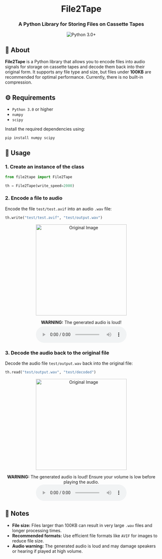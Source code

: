 <h1 align="center">File2Tape</h1>
<h3 align="center">A Python Library for Storing Files on Cassette Tapes</h3>

<p align="center">
  <img src="https://img.shields.io/badge/Python-3.0%2B-green?style=for-the-badge&logo=python" alt="Python 3.0+">
</p>

## 📖 About
**File2Tape** is a Python library that allows you to encode files into audio signals for storage on cassette tapes and decode them back into their original form. It supports any file type and size, but files under **100KB** are recommended for optimal performance. Currently, there is no built-in compression.


## ⚙️ Requirements
- `Python 3.0` or higher
- `numpy`
- `scipy`

Install the required dependencies using:
```bash
pip install numpy scipy
```


## 📼 Usage

### 1. Create an instance of the class
```python
from file2tape import File2Tape

th = File2Tape(write_speed=2000)
```

### 2. Encode a file to audio
Encode the file `test/test.avif` into an audio `.wav` file:
```python
th.write("test/test.avif", "test/output.wav")
```

<p align="center">
  <img src="test/test.avif" alt="Original Image" width="300">
</p>

<p align="center">
  <b>WARNING:</b> The generated audio is loud!<br>
  <audio style="margin-top: 5px;" controls  src="test/output.wav">Your browser does not support the audio element</audio>
</p>

### 3. Decode the audio back to the original file
Decode the audio file `test/output.wav` back into the original file:
```python
th.read("test/output.wav", "test/decoded")
```

<p align="center">
  <img src="test/test.avif" alt="Original Image" width="300">
</p>

<p align="center">
  <b>WARNING:</b> The generated audio is loud! Ensure your volume is low before playing the audio.<br>
  <audio controls src="test/output.wav"></audio>
</p>


## 📝 Notes
- **File size:** Files larger than 100KB can result in very large `.wav` files and longer processing times.
- **Recommended formats:** Use efficient file formats like `AVIF` for images to reduce file size.
- **Audio warning:** The generated audio is loud and may damage speakers or hearing if played at high volume.